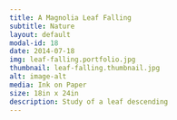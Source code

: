 ```yaml
---
title: A Magnolia Leaf Falling
subtitle: Nature
layout: default
modal-id: 18
date: 2014-07-18
img: leaf-falling.portfolio.jpg
thumbnail: leaf-falling.thumbnail.jpg
alt: image-alt
media: Ink on Paper
size: 18in x 24in
description: Study of a leaf descending
---
```

